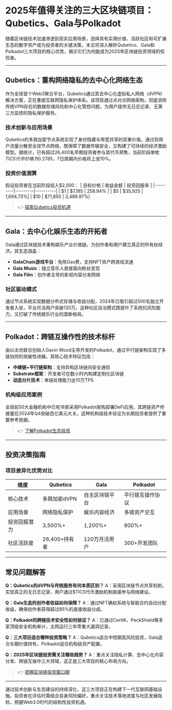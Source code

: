 # 2025年值得关注的三大区块链项目：Qubetics、Gala与Polkadot

随着区块链技术加速渗透到现实应用场景，选择具有实用价值、活跃社区和可扩展生态的数字资产成为投资者的关键决策。本文将深入解析Qubetics、Gala和Polkadot三大项目的核心优势，揭示它们为何能成为2025年区块链投资领域的佼佼者。

---

## Qubetics：重构网络隐私的去中心化网络生态

作为全球首个Web3聚合平台，Qubetics通过其去中心化虚拟私人网络（dVPN）解决方案，正在重塑互联网隐私保护体系。该项目通过点对点网络架构，彻底消除传统VPN存在的数据存储风险和中心化管控问题，为用户提供无日志记录、无第三方监控的隐私保护服务。

### 技术创新与应用场景
Qubetics的多跳加密节点系统实现了身份隐藏与带宽共享的双重价值。通过将用户流量分散至全球节点网络，既保障了数据传输安全，又构建了可持续的经济激励模型。据统计，已有超过26,400名早期投资者参与其代币预售，当前阶段单枚$TICS代币价格为$0.2785，7日周期内价格将上涨10%。

### 投资价值测算
假设投资者在当前阶段投入$2,000：
| 目标价格 | 收益金额 | 投资回报率 |
|---------|---------|----------|
| $1      | $7,185  | 258.94%  |
| $5      | $35,925 | 1,694.73%|
| $10     | $71,850 | 3,489.97%|

> 👉 [探索Qubetics投资机遇](https://bit.ly/okx_welcome)

---

## Gala：去中心化娱乐生态的开拓者

Gala通过区块链技术重构娱乐产业价值链，为创作者和用户建立真正的所有权经济。其生态涵盖：
- **GalaChain游戏平台**：免除Gas费，支持NFT资产跨游戏流通
- **Gala Music**：独立音乐人直接面向粉丝变现
- **Gala Film**：创作者主导的影视内容分发网络

### 社区驱动模式
通过节点系统实现数据分布式存储与收益分配，2024年已吸引超过500名独立开发者入驻，平台月活用户突破120万。这种社区自治模式既提升了系统抗风险能力，又打破了传统娱乐行业的垄断格局。

---

## Polkadot：跨链互操作性的技术标杆

由以太坊联合创始人Gavin Wood主导开发的Polkadot，通过平行链架构实现了多链协同的突破性进展。其核心技术特征包括：
- **中继链+平行链架构**：支持异构区块链间安全通信
- **Substrate框架**：开发者可在数小时内构建定制化区块链
- **动态分片技术**：单链处理能力达10万TPS

### 机构级应用案例
全球前50大金融机构中已有18家采用Polkadot架构部署DeFi应用，其跨链资产桥接量在2024年Q4突破百亿美元大关。这种机构级技术验证为长期投资者提供了重要参考依据。

> 👉 [了解Polkadot生态投资](https://bit.ly/okx_welcome)

---

## 投资决策指南

### 项目差异化优势对比
| 维度          | Qubetics               | Gala                   | Polkadot             |
|-------------|-----------------------|-----------------------|---------------------|
| 核心技术      | 多跳加密dVPN          | 自主区块链平台        | 平行链互操作协议    |
| 应用场景      | 网络隐私保护          | 娱乐内容经济          | 多链资产交互        |
| 投资回报潜力  | 3,500%+               | 1,200%+               | 800%+               |
| 社区活跃度    | 26,400+持有者         | 120万月活用户         | 300+开发团队        |

---

## 常见问题解答

**Q：Qubetics的dVPN与传统服务有何本质区别？**
A：采用区块链节点共享机制，实现真正的无日志记录，用户通过$TICS代币激励机制直接参与网络建设。

**Q：Gala生态的创作者收益如何保障？**
A：通过NFT确权系统与智能合约自动分配收益，确保创作者获得超过85%的直接收益分成。

**Q：Polkadot的跨链技术安全性如何验证？**
A：已通过CertiK、PeckShield等多家顶级安全机构审计，主网运行三年零重大漏洞记录。

**Q：三大项目适合哪种投资策略？**
A：Qubetics适合中短期高风险投资，Gala适合长期价值持有，Polkadot适合机构级资产配置。

**Q：2025年区块链投资需关注哪些趋势？**
A：重点关注隐私计算、去中心化内容分发、跨链互操作三大领域，这正是三大项目的核心布局方向。

> 👉 [把握区块链投资窗口期](https://bit.ly/okx_welcome)

---

通过技术创新与生态建设的持续深化，这三大项目正在构建下一代互联网基础设施。投资者在评估时需结合自身风险偏好，重点关注技术落地进度与社区发展指标，把握Web3.0时代的结构性投资机遇。